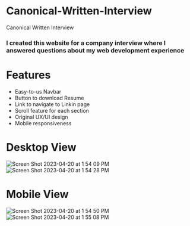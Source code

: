 # Canonical-Written-Interview
Canonical Written Interview


<h3>I created this website for a company interview where I answered questions about my web development experience

# Features
<ul>
<li>Easy-to-us Navbar
<li>Button to download Resume 
<li>Link to navigate to Linkin page
<li>Scroll feature for each section
<li>Original UX/UI design
<li>Mobile responsiveness
</ul>

# Desktop View
![Screen Shot 2023-04-20 at 1 54 09 PM](https://user-images.githubusercontent.com/61018008/233358698-6af0f03b-51cb-4f68-8fc9-eb75f8698884.png)
![Screen Shot 2023-04-20 at 1 54 28 PM](https://user-images.githubusercontent.com/61018008/233358709-0518f290-eef2-4230-8b38-d20d95368b18.png)

# Mobile View 
![Screen Shot 2023-04-20 at 1 54 50 PM](https://user-images.githubusercontent.com/61018008/233358714-4411ddc8-ff98-40e4-8180-8d8fe7af3513.png)
![Screen Shot 2023-04-20 at 1 55 08 PM](https://user-images.githubusercontent.com/61018008/233358719-d3d0ea6f-1f33-4004-9be0-3c872cef871b.png)
